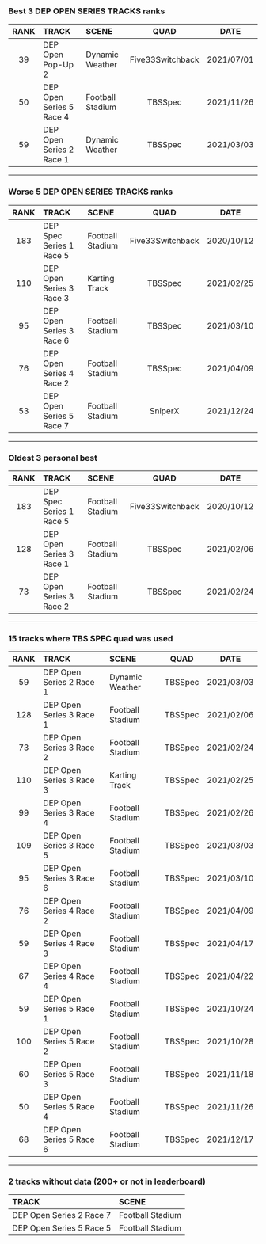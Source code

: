### Best 3 DEP OPEN SERIES TRACKS ranks
|RANK|TRACK|SCENE|QUAD|DATE|
|:---:|:---|:---|:---:|:---:|
|39|DEP Open Pop-Up 2|Dynamic Weather|Five33Switchback|2021/07/01|
|50|DEP Open Series 5 Race 4|Football Stadium|TBSSpec|2021/11/26|
|59|DEP Open Series 2 Race 1|Dynamic Weather|TBSSpec|2021/03/03|
---
### Worse 5 DEP OPEN SERIES TRACKS ranks
|RANK|TRACK|SCENE|QUAD|DATE|
|:---:|:---|:---|:---:|:---:|
|183|DEP Spec Series 1 Race 5|Football Stadium|Five33Switchback|2020/10/12|
|110|DEP Open Series 3 Race 3|Karting Track|TBSSpec|2021/02/25|
|95|DEP Open Series 3 Race 6|Football Stadium|TBSSpec|2021/03/10|
|76|DEP Open Series 4 Race 2|Football Stadium|TBSSpec|2021/04/09|
|53|DEP Open Series 5 Race 7|Football Stadium|SniperX|2021/12/24|
---
### Oldest 3 personal best
|RANK|TRACK|SCENE|QUAD|DATE|
|:---:|:---|:---|:---:|:---:|
|183|DEP Spec Series 1 Race 5|Football Stadium|Five33Switchback|2020/10/12|
|128|DEP Open Series 3 Race 1|Football Stadium|TBSSpec|2021/02/06|
|73|DEP Open Series 3 Race 2|Football Stadium|TBSSpec|2021/02/24|
---
### 15 tracks where TBS SPEC quad was used
|RANK|TRACK|SCENE|QUAD|DATE|
|:---:|:---|:---|:---:|:---:|
|59|DEP Open Series 2 Race 1|Dynamic Weather|TBSSpec|2021/03/03|
|128|DEP Open Series 3 Race 1|Football Stadium|TBSSpec|2021/02/06|
|73|DEP Open Series 3 Race 2|Football Stadium|TBSSpec|2021/02/24|
|110|DEP Open Series 3 Race 3|Karting Track|TBSSpec|2021/02/25|
|99|DEP Open Series 3 Race 4|Football Stadium|TBSSpec|2021/02/26|
|109|DEP Open Series 3 Race 5|Football Stadium|TBSSpec|2021/03/03|
|95|DEP Open Series 3 Race 6|Football Stadium|TBSSpec|2021/03/10|
|76|DEP Open Series 4 Race 2|Football Stadium|TBSSpec|2021/04/09|
|59|DEP Open Series 4 Race 3|Football Stadium|TBSSpec|2021/04/17|
|67|DEP Open Series 4 Race 4|Football Stadium|TBSSpec|2021/04/22|
|59|DEP Open Series 5 Race 1|Football Stadium|TBSSpec|2021/10/24|
|100|DEP Open Series 5 Race 2|Football Stadium|TBSSpec|2021/10/28|
|60|DEP Open Series 5 Race 3|Football Stadium|TBSSpec|2021/11/18|
|50|DEP Open Series 5 Race 4|Football Stadium|TBSSpec|2021/11/26|
|68|DEP Open Series 5 Race 6|Football Stadium|TBSSpec|2021/12/17|
---
### 2 tracks without data (200+ or not in leaderboard)
|TRACK|SCENE|
|:---|:---|
|DEP Open Series 2 Race 7|Football Stadium|
|DEP Open Series 5 Race 5|Football Stadium|
